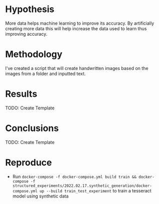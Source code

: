 # Hypothesis
More data helps machine learning to improve its accuracy. By artificially creating more
data this will help increase the data used to learn thus improving accuracy.

# Methodology

I've created a script that will create handwritten images based on the images from a folder and
inputted text.

# Results

TODO: Create Template

# Conclusions

TODO: Create Template



# Reproduce

- Run `docker-compose -f docker-compose.yml build train && docker-compose -f structured_experiments/2022.02.17.synthetic_generation/docker-compose.yml up --build train_test_experiment` to train a tesseract model using synthetic data